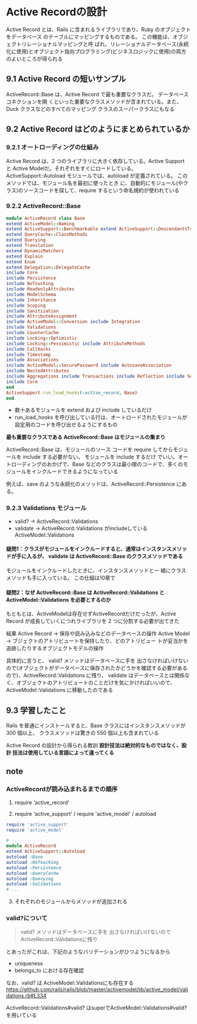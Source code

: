 # Active Recordの設計

Active Record とは、Rails に含まれるライブラリであり、Ruby のオブジェクトをデータベース のテーブルにマッピングするものである。
この機能は、オブジェクトリレーショナルマッピングと呼 ばれ、リレーショナルデータベース(永続化に使用)とオブジェクト指向プログラミング(ビジネスロジックに使用)の両方のよいところが得られる

## 9.1 Active Record の短いサンプル
ActiveRecord::Base は、Active Record で最も重要なクラスだ。
データベースコネクションを開 くといった重要なクラスメソッドが含まれている。また、Duck クラスなどのすべてのマッピング クラスのスーパークラスにもなる

## 9.2 Active Record はどのようにまとめられているか

### 9.2.1 オートローディングの仕組み
Active Record は、2 つのライブラリに大きく依存している。Active Support と Active Modelだ。それぞれをすぐにロードしている。
ActiveSupport::Autoload モジュールでは、autoload が定義されている。
このメソッドでは、モジュール名を最初に使ったとき に、自動的にモジュール(やクラス)のソースコードを探して、require するという命名規約が使われている



### 9.2.2 ActiveRecord::Base
```ruby
module ActiveRecord class Base
extend ActiveModel::Naming
extend ActiveSupport::Benchmarkable extend ActiveSupport::DescendantsTracker extend ConnectionHandling
extend QueryCache::ClassMethods
extend Querying
extend Translation
extend DynamicMatchers
extend Explain
extend Enum
extend Delegation::DelegateCache
include Core
include Persistence
include NoTouching
include ReadonlyAttributes
include ModelSchema
include Inheritance
include Scoping
include Sanitization
include AttributeAssignment
include ActiveModel::Conversion include Integration
include Validations
include CounterCache
include Locking::Optimistic
include Locking::Pessimistic include AttributeMethods
include Callbacks
include Timestamp
include Associations
include ActiveModel::SecurePassword include AutosaveAssociation
include NestedAttributes
include Aggregations include Transactions include Reflection include Serialization include Store
include Core
end
ActiveSupport.run_load_hooks(:active_record, Base)
end
```

- 数十あるモジュールを extend および include しているだけ
- run_load_hooks を呼び出している行は、オートロードされたモジュールが設定用のコードを呼び出せるようにするもの

**最も重要なクラスである ActiveRecord::Base はモジュールの集まり**

ActiveRecord::Base は、モジュールのソース コードを require してからモジュールを include する必要がない。
モジュールを include するだけ でいい。オートローディングのおかげで、Base などのクラスは最小限のコードで、多くのモジュールをインクルードできるようになっている

例えば、save のような永続化のメソッドは、ActiveRecord::Persistence にある。

### 9.2.3 Validations モジュール
- valid? -> ActiveRecord::Validations
- validate -> ActiveRecord::Validations がincludeしているActiveModel::Validations

#### 疑問1：クラスがモジュールをインクルードすると、通常はインスタンスメソッドが手に入るが、 validate は ActiveRecord::Base のクラスメソッドである
モジュールをインクルードしたときに、インスタンスメソッドと一 緒にクラスメソッドも手に入っている。
この仕組は10章で

#### 疑問2：なぜ ActiveRecord::Base は ActiveRecord::Validations と ActiveModel::Validations を必要とするのか
もともとは、ActiveModelは存在せずActiveRecordだけだったが、Active Record が成長していくにつれライブラリを 2 つに分割する必要が出てきた

結果
Active Record -> 保存や読み込みなどのデータベースの操作
Active Model -> ブジェクトのアトリビュートを保持したり、どのアトリビュー トが妥当かを追跡したりするオブジェクトモデルの操作

具体的に言うと、
valid? メソッドはデータベースに手を 出さなければいけないので(オブジェクトがデータベースに保存されたかどうかを確認する必要があるので)、ActiveRecord::Validations に残り、
validate はデータベースとは関係なく、オブジェクトのアトリビュートのことだけを気にかければいいので、ActiveModel::Validations に移動したのである


## 9.3 学習したこと
Rails を普通にインストールすると、Base クラスにはインスタンスメソッドが 300 個以上、 クラスメソッドは驚きの 550 個以上も含まれている

Active Record の設計から得られる教訓
**設計技法は絶対的なものではなく、設計 技法は使用している言語によって違ってくる**



## note

### ActiveRecordが読み込まれるまでの順序
1. require 'active_record'


2. require 'active_support' / require 'active_model' / autoload
```ruby gems/activerecord-4.1.0/lib/active_record.rb
require 'active_support'
require 'active_model'

# ...
module ActiveRecord
extend ActiveSupport::Autoload
autoload :Base
autoload :NoTouching
autoload :Persistence
autoload :QueryCache
autoload :Querying
autoload :Validations
# ...
```

3. それぞれのモジュールからメソッドが追加される



### valid?について
> valid? メソッドはデータベースに手を 出さなければいけないのでActiveRecord::Validationsに残り

とあったがこれは、下記のようなバリデーションがひつようになるから
- uniqueness
- belongs_to における存在確認


なお、valid? は ActiveModel::Validationsにも存在する
https://github.com/rails/rails/blob/master/activemodel/lib/active_model/validations.rb#L334

ActiveRecord::Validations#valid? はsuperでActiveModel::Validations#valid? を用いている
